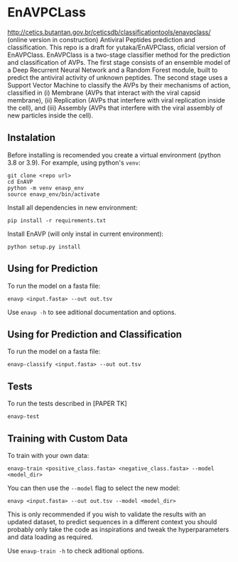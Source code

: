 # EnAVPCLass
http://cetics.butantan.gov.br/ceticsdb/classificationtools/enavpclass/ (online version in construction)
Antiviral Peptides prediction and classification. 
This repo is a draft for yutaka/EnAVPClass, oficial version of EnAVPClass. 
EnAVPClass is a two-stage classifier method for the prediction and classification of AVPs. The first stage consists of an ensemble model of a Deep Recurrent Neural Network and a Random Forest module, built to predict the antiviral activity of unknown peptides. The second stage uses a Support Vector Machine to classify the AVPs by their mechanisms of action, classified in (i) Membrane (AVPs that interact with the viral capsid membrane), (ii) Replication (AVPs that interfere with viral replication inside the cell), and (iii) Assembly (AVPs that interfere with the viral assembly of new particles inside the cell). 

## Instalation

Before installing is recomended you create a virtual environment (python 3.8 or 3.9).
For example, using python's `venv`:

    git clone <repo url>
    cd EnAVP
    python -m venv enavp_env
    source enavp_env/bin/activate

Install all dependencies in new environment:

    pip install -r requirements.txt

Install EnAVP (will only instal in current environment):

    python setup.py install

## Using for Prediction

To run the model on a fasta file:

    enavp <input.fasta> --out out.tsv

Use `enavp -h` to see aditional documentation and options.

## Using for Prediction and Classification 

To run the model on a fasta file:

    enavp-classify <input.fasta> --out out.tsv


## Tests

To run the tests described in \[PAPER TK\]

    enavp-test

## Training with Custom Data

To train with your own data:

    enavp-train <positive_class.fasta> <negative_class.fasta> --model <model_dir>

You can then use the `--model` flag to select the new model:

    enavp <input.fasta> --out out.tsv --model <model_dir>

This is only recommended if you wish to validate the results with an updated
dataset, to predict sequences in a different context you should probably only take
the code as inspirations and tweak the hyperparameters and data loading as required.

Use `enavp-train -h` to check aditional options.
